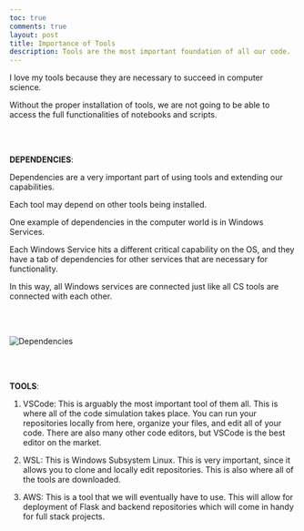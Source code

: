 ```yaml
---
toc: true
comments: true
layout: post
title: Importance of Tools
description: Tools are the most important foundation of all our code.
---
```


I love my tools because they are necessary to succeed in computer science.

Without the proper installation of tools, we are not going to be able to access the full functionalities of notebooks and scripts.

<br>

<br>

**DEPENDENCIES**:

Dependencies are a very important part of using tools and extending our capabilities. 

Each tool may depend on other tools being installed. 

One example of dependencies in the computer world is in Windows Services.

Each Windows Service hits a different critical capability on the OS, and they have a tab of dependencies for other services that are necessary for functionality.

In this way, all Windows services are connected just like all CS tools are connected with each other. 

<br>

<br>

![]({{site.baseurl}}/images/dependencies.png "Dependencies")

<br>

<br>


**TOOLS**:

1. VSCode: This is arguably the most important tool of them all. This is where all of the code simulation takes place. You can run your repositories locally from here, organize your files, and edit all of your code. There are also many other code editors, but VSCode is the best editor on the market.

2. WSL: This is Windows Subsystem Linux. This is very important, since it allows you to clone and locally edit repositories. This is also where all of the tools are downloaded.

3. AWS: This is a tool that we will eventually have to use. This will allow for deployment of Flask and backend repositories which will come in handy for full stack projects. 

